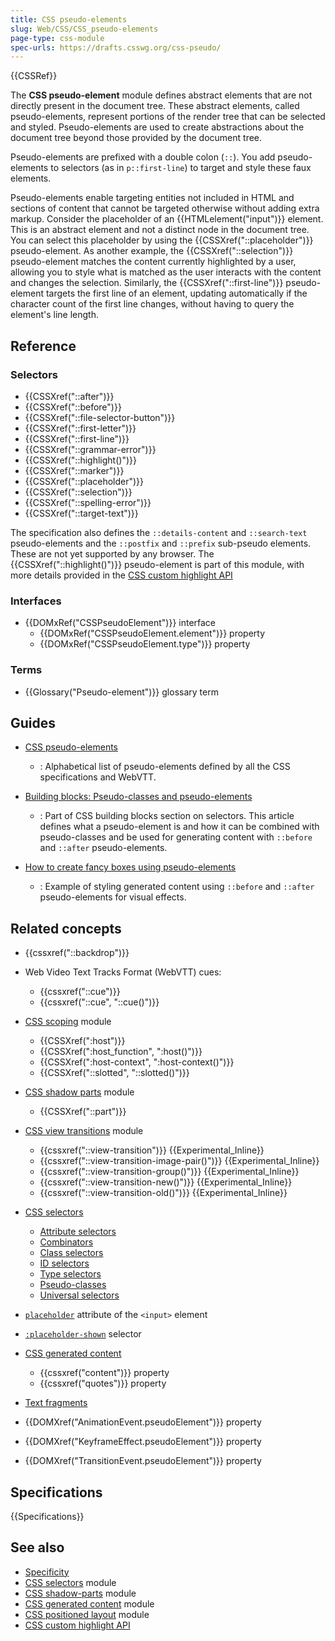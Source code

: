 ```yaml
---
title: CSS pseudo-elements
slug: Web/CSS/CSS_pseudo-elements
page-type: css-module
spec-urls: https://drafts.csswg.org/css-pseudo/
---
```


{{CSSRef}}

The **CSS pseudo-element** module defines abstract elements that are not directly present in the document tree. These abstract elements, called pseudo-elements, represent portions of the render tree that can be selected and styled. Pseudo-elements are used to create abstractions about the document tree beyond those provided by the document tree.

Pseudo-elements are prefixed with a double colon (`::`). You add pseudo-elements to selectors (as in `p::first-line`) to target and style these faux elements.

Pseudo-elements enable targeting entities not included in HTML and sections of content that cannot be targeted otherwise without adding extra markup. Consider the placeholder of an {{HTMLelement("input")}} element. This is an abstract element and not a distinct node in the document tree. You can select this placeholder by using the {{CSSXref("::placeholder")}} pseudo-element. As another example, the {{CSSXref("::selection")}} pseudo-element matches the content currently highlighted by a user, allowing you to style what is matched as the user interacts with the content and changes the selection. Similarly, the {{CSSXref("::first-line")}} pseudo-element targets the first line of an element, updating automatically if the character count of the first line changes, without having to query the element's line length.

## Reference

### Selectors

- {{CSSXref("::after")}}
- {{CSSXref("::before")}}
- {{CSSXref("::file-selector-button")}}
- {{CSSXref("::first-letter")}}
- {{CSSXref("::first-line")}}
- {{CSSXref("::grammar-error")}}
- {{CSSXref("::highlight()")}}
- {{CSSXref("::marker")}}
- {{CSSXref("::placeholder")}}
- {{CSSXref("::selection")}}
- {{CSSXref("::spelling-error")}}
- {{CSSXref("::target-text")}}

The specification also defines the `::details-content` and `::search-text` pseudo-elements and the `::postfix` and `::prefix` sub-pseudo elements. These are not yet supported by any browser. The {{CSSXref("::highlight()")}} pseudo-element is part of this module, with more details provided in the [CSS custom highlight API](/en-US/docs/Web/API/CSS_Custom_Highlight_API)

### Interfaces

- {{DOMxRef("CSSPseudoElement")}} interface
  - {{DOMxRef("CSSPseudoElement.element")}} property
  - {{DOMxRef("CSSPseudoElement.type")}} property

### Terms

- {{Glossary("Pseudo-element")}} glossary term

## Guides

- [CSS pseudo-elements](/en-US/docs/Web/CSS/Pseudo-elements)

  - : Alphabetical list of pseudo-elements defined by all the CSS specifications and WebVTT.

- [Building blocks: Pseudo-classes and pseudo-elements](/en-US/docs/Learn/CSS/Building_blocks/Selectors/Pseudo-classes_and_pseudo-elements)

  - : Part of CSS building blocks section on selectors. This article defines what a pseudo-element is and how it can be combined with pseudo-classes and be used for generating content with `::before` and `::after` pseudo-elements.

- [How to create fancy boxes using pseudo-elements](/en-US/docs/Learn/CSS/Howto/Create_fancy_boxes#pseudo-elements)

  - : Example of styling generated content using `::before` and `::after` pseudo-elements for visual effects.

## Related concepts

- {{cssxref("::backdrop")}}

- Web Video Text Tracks Format (WebVTT) cues:

  - {{cssxref("::cue")}}
  - {{cssxref("::cue", "::cue()")}}

- [CSS scoping](/en-US/docs/Web/CSS/CSS_scoping) module

  - {{CSSXref(":host")}}
  - {{CSSXref(":host_function", ":host()")}}
  - {{CSSXref(":host-context", ":host-context()")}}
  - {{CSSXref("::slotted", "::slotted()")}}

- [CSS shadow parts](/en-US/docs/Web/CSS/CSS_shadow_parts) module

  - {{CSSXref("::part")}}

- [CSS view transitions](/en-US/docs/Web/CSS/CSS_view_transitions) module

  - {{cssxref("::view-transition")}} {{Experimental_Inline}}
  - {{cssxref("::view-transition-image-pair()")}} {{Experimental_Inline}}
  - {{cssxref("::view-transition-group()")}} {{Experimental_Inline}}
  - {{cssxref("::view-transition-new()")}} {{Experimental_Inline}}
  - {{cssxref("::view-transition-old()")}} {{Experimental_Inline}}

- [CSS selectors](/en-US/docs/Web/CSS/CSS_selectors)

  - [Attribute selectors](/en-US/docs/Web/CSS/Attribute_selectors)
  - [Combinators](/en-US/docs/Web/CSS/CSS_selectors/Selectors_and_combinators#combinators)
  - [Class selectors](/en-US/docs/Web/CSS/Class_selectors)
  - [ID selectors](/en-US/docs/Web/CSS/ID_selectors)
  - [Type selectors](/en-US/docs/Web/CSS/Type_selectors)
  - [Pseudo-classes](/en-US/docs/Web/CSS/Pseudo-classes)
  - [Universal selectors](/en-US/docs/Web/CSS/Universal_selectors)

- [`placeholder`](/en-US/docs/Web/HTML/Element/input#placeholder) attribute of the `<input>` element
- [`:placeholder-shown`](/en-US/docs/Web/CSS/:placeholder-shown) selector

- [CSS generated content](/en-US/docs/Web/CSS/CSS_generated_content)

  - {{cssxref("content")}} property
  - {{cssxref("quotes")}} property

- [Text fragments](/en-US/docs/Web/URI/Fragment/Text_fragments)

- {{DOMXref("AnimationEvent.pseudoElement")}} property
- {{DOMXref("KeyframeEffect.pseudoElement")}} property
- {{DOMXref("TransitionEvent.pseudoElement")}} property

## Specifications

{{Specifications}}

## See also

- [Specificity](/en-US/docs/Web/CSS/Specificity)
- [CSS selectors](/en-US/docs/Web/CSS/CSS_selectors) module
- [CSS shadow-parts](/en-US/docs/Web/CSS/CSS_shadow_parts) module
- [CSS generated content](/en-US/docs/Web/CSS/CSS_generated_content) module
- [CSS positioned layout](/en-US/docs/Web/CSS/CSS_positioned_layout) module
- [CSS custom highlight API](/en-US/docs/Web/API/CSS_Custom_Highlight_API)
